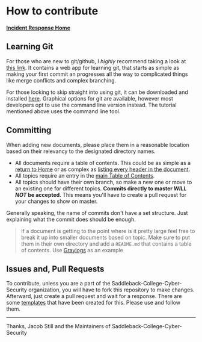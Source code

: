 <!-- This work is licensed under the Creative Commons Attribution-NonCommercial-ShareAlike 4.0 International License. To view a copy of this license, visit http://creativecommons.org/licenses/by-nc-sa/4.0/ or send a letter to Creative Commons, PO Box 1866, Mountain View, CA 94042, USA. -->

# How to contribute

<!-- TODO: this file probably needs to be structured better. and more things added -->

[**Incident Response Home**](./README.md)

## Learning Git

For those who are new to git/github, I *highly* recommend taking a look at [this link](https://learngitbranching.js.org/). It contains a web app for learning git, that starts as simple as making your first commit an progresses all the way to complicated things like merge conflicts and complex branching.

For those looking to skip straight into using git, it can be downloaded and installed [here](https://git-scm.com/downloads). Graphical options for git are available, however most developers opt to use the command line version instead. The tutorial mentioned above uses the command line tool.

## Committing

When adding new documents, please place them in a reasonable location based on their relevancy to the designated directory names.

- All documents require a table of contents. This could be as simple as a [return to Home](./services/graylogs/security/graylogs_modsecurity.md) or as complex as [listing every header in the document](./tools/command_line_nix.md).
- All topics require an entry in the [main Table of Contents](./README.md).
- All topics should have their own branch, so make a new one or move to an existing one for different topics. **Commits directly to master *WILL NOT* be accepted**. This means you'll have to create a pull request for your changes to show on master.

Generally speaking, the name of commits don't have a set structure. Just explaining what the commit does should be enough.

>If a document is getting to the point where is it pretty large feel free to break it up into smaller documents based on topic. Make sure to put them in their own directory and add a `README.md` that contains a table of contents. Use [Graylogs](./services/graylogs/README.md) as an example

## Issues and, Pull Requests

To contribute, unless you are a part of the Saddleback-College-Cyber-Security organization, you will have to fork this repository to make changes. Afterward, just create a pull request and wait for a response. There are some [templates](https://github.com/Saddleback-College-Cyber-Security/incident-response/issues/new/choose) that have been created for this. Please use and follow them.

---

Thanks, Jacob Still and the Maintainers of Saddleback-College-Cyber-Security
